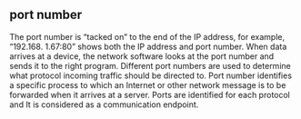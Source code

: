 ## port number

The port number is “tacked on” to the end of the IP address, for example, “192.168. 1.67:80” shows both the IP address and port number. When data arrives at a device, the network software looks at the port number and sends it to the right program.
Different port numbers are used to determine what protocol incoming traffic should be directed to. Port number identifies a specific process to which an Internet or other network message is to be forwarded when it arrives at a server. Ports are identified for each protocol and It is considered as a communication endpoint.
